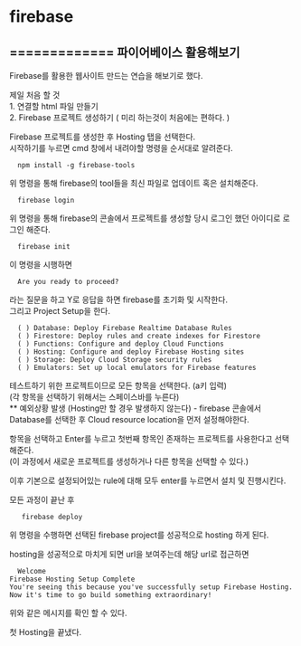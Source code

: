# firebase  
=============
파이어베이스 활용해보기  
--------------------------

  Firebase를 활용한 웹사이트 만드는 연습을 해보기로 했다.  
  
  제일 처음 할 것  
    1. 연결할 html 파일 만들기  
    2. Firebase 프로젝트 생성하기 ( 미리 하는것이 처음에는 편하다. )
    
  Firebase 프로젝트를 생성한 후 Hosting 탭을 선택한다.    
  시작하기를 누르면 cmd 창에서 내려야할 명령을 순서대로 알려준다.  
  
      npm install -g firebase-tools  
      
  위 명령을 통해 firebase의 tool들을 최신 파일로 업데이트 혹은 설치해준다.  
  
      firebase login  
  
  위 명령을 통해 firebase의 콘솔에서 프로젝트를 생성할 당시 로그인 했던 아이디로 로그인 해준다.
  
      firebase init  
  
  이 명령을 시행하면  
  
      Are you ready to proceed?  
  
  라는 질문을 하고 Y로 응답을 하면 firebase를 초기화 및 시작한다.  
  그리고 Project Setup을 한다.  
  
      ( ) Database: Deploy Firebase Realtime Database Rules  
      ( ) Firestore: Deploy rules and create indexes for Firestore  
      ( ) Functions: Configure and deploy Cloud Functions  
      ( ) Hosting: Configure and deploy Firebase Hosting sites  
      ( ) Storage: Deploy Cloud Storage security rules  
      ( ) Emulators: Set up local emulators for Firebase features  
  
  테스트하기 위한 프로젝트이므로 모든 항목을 선택한다. (a키 입력)  
  (각 항목을 선택하기 위해서는 스페이스바를 누른다)  
  ** 예외상황 발생 (Hosting만 할 경우 발생하지 않는다)
    - firebase 콘솔에서 Database를 선택한 후 Cloud resource location을 먼저 설정해야한다.
  
  항목을 선택하고 Enter를 누르고 첫번째 항목인 존재하는 프로젝트를 사용한다고 선택해준다.  
  (이 과정에서 새로운 프로젝트를 생성하거나 다른 항목을 선택할 수 있다.)  
  
  이후 기본으로 설정되어있는 rule에 대해 모두 enter를 누르면서 설치 및 진행시킨다.
  
  모든 과정이 끝난 후 
  
       firebase deploy  
  
  위 명령을 수행하면 선택된 firebase project를 성공적으로 hosting 하게 된다.  
  
  hosting을 성공적으로 마치게 되면 url을 보여주는데 해당 url로 접근하면  
  
      Welcome  
    Firebase Hosting Setup Complete  
    You're seeing this because you've successfully setup Firebase Hosting. Now it's time to go build something extraordinary!  

  위와 같은 메시지를 확인 할 수 있다.
  
  첫 Hosting을 끝냈다.
